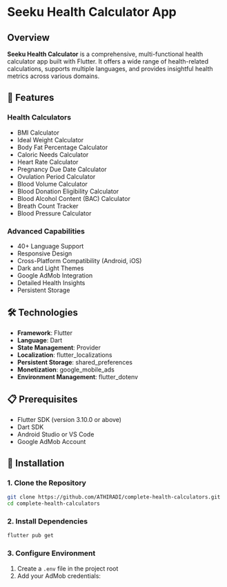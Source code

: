 # Seeku Health Calculator App

## Overview

**Seeku Health Calculator** is a comprehensive, multi-functional health calculator app built with Flutter. It offers a wide range of health-related calculations, supports multiple languages, and provides insightful health metrics across various domains.

## 🌟 Features

### Health Calculators

- BMI Calculator
- Ideal Weight Calculator
- Body Fat Percentage Calculator
- Caloric Needs Calculator
- Heart Rate Calculator
- Pregnancy Due Date Calculator
- Ovulation Period Calculator
- Blood Volume Calculator
- Blood Donation Eligibility Calculator
- Blood Alcohol Content (BAC) Calculator
- Breath Count Tracker
- Blood Pressure Calculator

### Advanced Capabilities

- 40+ Language Support
- Responsive Design
- Cross-Platform Compatibility (Android, iOS)
- Dark and Light Themes
- Google AdMob Integration
- Detailed Health Insights
- Persistent Storage

## 🛠 Technologies

- **Framework**: Flutter
- **Language**: Dart
- **State Management**: Provider
- **Localization**: flutter_localizations
- **Persistent Storage**: shared_preferences
- **Monetization**: google_mobile_ads
- **Environment Management**: flutter_dotenv

## 📋 Prerequisites

- Flutter SDK (version 3.10.0 or above)
- Dart SDK
- Android Studio or VS Code
- Google AdMob Account

## 🚀 Installation

### 1. Clone the Repository

```bash
git clone https://github.com/ATHIRADI/complete-health-calculators.git
cd complete-health-calculators
```

### 2. Install Dependencies

```bash
flutter pub get
```

### 3. Configure Environment

1. Create a `.env` file in the project root
2. Add your AdMob credentials:
